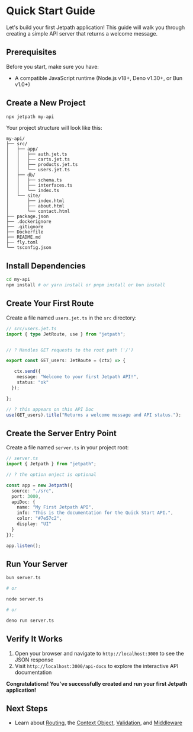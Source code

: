 <docmach type="wrapper" file="docs/fragments/docs.html" replacement="content">
 
 
# Quick Start Guide

Let's build your first Jetpath application! This guide will walk you through creating a simple API server that returns a welcome message.

## Prerequisites

Before you start, make sure you have:

- A compatible JavaScript runtime (Node.js v18+, Deno v1.30+, or Bun v1.0+)

## Create a New Project

```bash
npx jetpath my-api
```

Your project structure will look like this:

```
my-api/
├── src/
│   ├── app/
│   │   ├── auth.jet.ts
│   │   ├── carts.jet.ts
│   │   ├── products.jet.ts
│   │   └── users.jet.ts
│   ├── db/
│   │   ├── schema.ts
│   │   ├── interfaces.ts
│   │   └── index.ts
│   └── site/
│       ├── index.html
│       ├── about.html
│       └── contact.html
├── package.json
├── .dockerignore
├── .gitignore
├── Dockerfile
├── README.md
├── fly.toml
└── tsconfig.json
```

## Install Dependencies

```bash
cd my-api
npm install # or yarn install or pnpm install or bun install
```

## Create Your First Route

Create a file named `users.jet.ts` in the `src` directory:

```typescript
// src/users.jet.ts
import { type JetRoute, use } from "jetpath";


// ? Handles GET requests to the root path ('/')

export const GET_users: JetRoute = (ctx) => {

   ctx.send({
    message: "Welcome to your first Jetpath API!",
    status: "ok"
  });

};

// ? this appears on this API Doc
use(GET_users).title("Returns a welcome message and API status.");

```

## Create the Server Entry Point

Create a file named `server.ts` in your project root:

```typescript
// server.ts
import { Jetpath } from "jetpath";

// ? the option onject is optional

const app = new Jetpath({
  source: "./src",
  port: 3000,
  apiDoc: {
    name: "My First Jetpath API",
    info: "This is the documentation for the Quick Start API.",
    color: "#7e57c2",
    display: "UI"
  }
});

app.listen();

```

## Run Your Server

```bash
bun server.ts

# or

node server.ts

# or

deno run server.ts
```

## Verify It Works

1. Open your browser and navigate to `http://localhost:3000` to see the JSON response
2. Visit `http://localhost:3000/api-docs` to explore the interactive API documentation

**Congratulations! You've successfully created and run your first Jetpath application!**

## Next Steps

- Learn about [Routing](./routing.html), the [Context Object](./context.html), [Validation](./validation.html), and [Middleware](./middleware.html)


</docmach>



